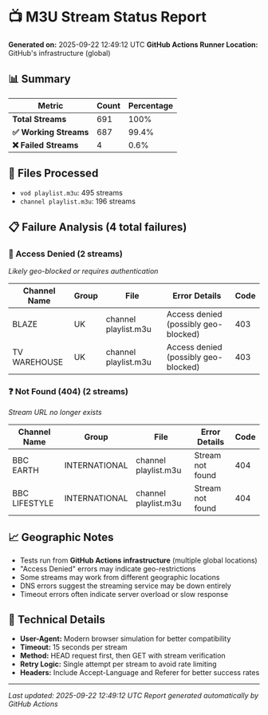 # 📺 M3U Stream Status Report

**Generated on:** 2025-09-22 12:49:12 UTC
**GitHub Actions Runner Location:** GitHub's infrastructure (global)

## 📊 Summary

| Metric | Count | Percentage |
|--------|-------|------------|
| **Total Streams** | 691 | 100% |
| **✅ Working Streams** | 687 | 99.4% |
| **❌ Failed Streams** | 4 | 0.6% |

## 📁 Files Processed

- `vod playlist.m3u`: 495 streams
- `channel playlist.m3u`: 196 streams

## 📋 Failure Analysis (4 total failures)

### 🚫 Access Denied (2 streams)
*Likely geo-blocked or requires authentication*

| Channel Name | Group | File | Error Details | Code |
|-------------|-------|------|---------------|------|
| BLAZE | UK | channel playlist.m3u | Access denied (possibly geo-blocked) | 403 |
| TV WAREHOUSE | UK | channel playlist.m3u | Access denied (possibly geo-blocked) | 403 |

### ❓ Not Found (404) (2 streams)
*Stream URL no longer exists*

| Channel Name | Group | File | Error Details | Code |
|-------------|-------|------|---------------|------|
| BBC EARTH | INTERNATIONAL | channel playlist.m3u | Stream not found | 404 |
| BBC LIFESTYLE | INTERNATIONAL | channel playlist.m3u | Stream not found | 404 |


## 📈 Geographic Notes

- Tests run from **GitHub Actions infrastructure** (multiple global locations)
- "Access Denied" errors may indicate geo-restrictions
- Some streams may work from different geographic locations
- DNS errors suggest the streaming service may be down entirely
- Timeout errors often indicate server overload or slow response

## 📝 Technical Details

- **User-Agent:** Modern browser simulation for better compatibility
- **Timeout:** 15 seconds per stream
- **Method:** HEAD request first, then GET with stream verification
- **Retry Logic:** Single attempt per stream to avoid rate limiting
- **Headers:** Include Accept-Language and Referer for better success rates

---
*Last updated: 2025-09-22 12:49:12 UTC*
*Report generated automatically by GitHub Actions*
